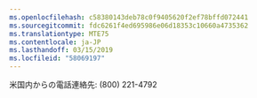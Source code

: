 ```yaml
---
ms.openlocfilehash: c58380143deb78c0f9405620f2ef78bffd072441
ms.sourcegitcommit: fdc6261f4ed695986e06d18353c10660a4735362
ms.translationtype: MTE75
ms.contentlocale: ja-JP
ms.lasthandoff: 03/15/2019
ms.locfileid: "58069197"
---
```

米国内からの電話連絡先: (800) 221-4792